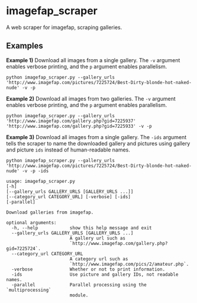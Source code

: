 # imagefap_scraper
A web scraper for imagefap, scraping galleries.


## Examples

**Example 1)** Download all images from a single gallery. The `-v` argument enables verbose printing, and the `p` argument enables parallelism.
```
python imagefap_scraper.py --gallery_urls 'http://www.imagefap.com/pictures/7225724/Best-Dirty-blonde-hot-naked-nude' -v -p
```

**Example 2)** Download all images from two galleries. The `-v` argument enables verbose printing, and the `p` argument enables parallelism.
```
python imagefap_scraper.py --gallery_urls 'http://www.imagefap.com/gallery.php?gid=7225937' 'http://www.imagefap.com/gallery.php?gid=7225933' -v -p
```

**Example 3)** Download all images from a single gallery. The `-ids` argument tells the scraper to name the downloaded gallery and pictures using gallery and picture `ids` instead of human-readable names.
```
python imagefap_scraper.py --gallery_urls 'http://www.imagefap.com/pictures/7225724/Best-Dirty-blonde-hot-naked-nude' -v -p -ids
```


```
usage: imagefap_scraper.py 
[-h]
[--gallery_urls GALLERY_URLS [GALLERY_URLS ...]]
[--category_url CATEGORY_URL] [-verbose] [-ids]
[-parallel]

Download galleries from imagefap.

optional arguments:
  -h, --help            show this help message and exit
  --gallery_urls GALLERY_URLS [GALLERY_URLS ...]
                        A gallery url such as
                        `http://www.imagefap.com/gallery.php?gid=7225724`.
  --category_url CATEGORY_URL
                        A category url such as
                        `http://www.imagefap.com/pics/2/amateur.php`.
  -verbose              Whether or not to print information.
  -ids                  Use picture and gallery IDs, not readable names.
  -parallel             Parallel processing using the `multiprocessing`
                        module.
```

